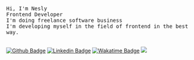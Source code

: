 <!-- ![Header](github-header-image.png) --> 
 
<div align="left">
    <samp> Hi, I'm Nesly </samp> <br/>
    <samp> Frontend Developer </samp> <br/>
    <samp> I'm doing freelance software business</samp> <br/>
    <samp> I'm developing myself in the field of frontend in the best way. </samp>
    <samp></samp> 
 <div> 
<br>

<!-- [![GitHub Streak](https://streak-stats.demolab.com?user=neslihanatasever&theme=onedark&hide_border=true&date_format=M%20j%5B%2C%20Y%5D&mode=weekly)](https://git.io/streak-stats) -->
     
<!-- <div align="center">
    <samp>Languages I have learned and am interested in</samp>
<div> -->

<!-- ![Tech Stack](https://cardify.vercel.app/api/badges?border=false&borderColor=%23ddd&borderWidth=2&iconColor=&icons=html5%2Ccss3%2Csass%2Cjavascript%2Ctypescript%2Cangular%2Cvuedotjs&preset=magic-lake&shadow=true&width=70)-->


[![Github Badge](https://img.shields.io/badge/-Github-black?style=quare&labelColor=black&logo=Github&logoColor=white&link=link)](https://github.com/Nslhnatasvr) 
[![Linkedin Badge](https://img.shields.io/badge/-Linkedin-black?style=flat-quare&labelColor=black&logo=linkedin&logoColor=white&link=link)](https://www.linkedin.com/in/neslihan-atasever-287952211/)
[![Wakatime Badge](https://img.shields.io/badge/-Wakatime-black?style=flat-quare&labelColor=black&logo=wakatime&logoColor=white&link=link)](https://wakatime.com/@Neslihan)
 <a href="https://github.com/neslihanatasever/github-profile-views-counter">
  <img src="https://komarev.com/ghpvc/?username=neslihanatasever&color=000000">
</a>
